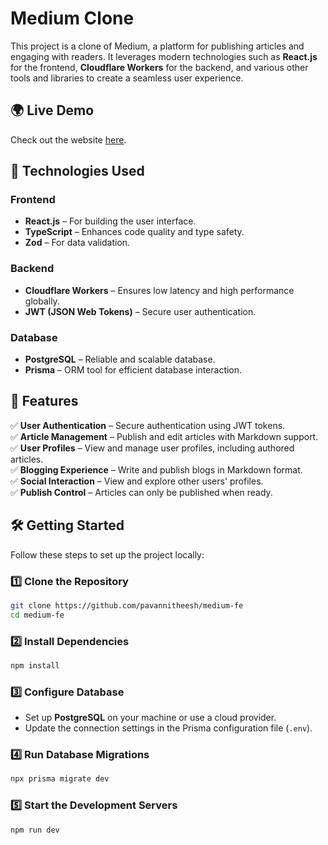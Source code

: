 # Medium Clone

This project is a clone of Medium, a platform for publishing articles and engaging with readers. It leverages modern technologies such as **React.js** for the frontend, **Cloudflare Workers** for the backend, and various other tools and libraries to create a seamless user experience.

## 🌍 Live Demo
Check out the website [here](https://medium-fe-psi.vercel.app).

## 🚀 Technologies Used

### Frontend
- **React.js** – For building the user interface.
- **TypeScript** – Enhances code quality and type safety.
- **Zod** – For data validation.

### Backend
- **Cloudflare Workers** – Ensures low latency and high performance globally.
- **JWT (JSON Web Tokens)** – Secure user authentication.

### Database
- **PostgreSQL** – Reliable and scalable database.
- **Prisma** – ORM tool for efficient database interaction.

## 📌 Features
✅ **User Authentication** – Secure authentication using JWT tokens.  
✅ **Article Management** – Publish and edit articles with Markdown support.  
✅ **User Profiles** – View and manage user profiles, including authored articles.  
✅ **Blogging Experience** – Write and publish blogs in Markdown format.  
✅ **Social Interaction** – View and explore other users' profiles.  
✅ **Publish Control** – Articles can only be published when ready.  

## 🛠 Getting Started
Follow these steps to set up the project locally:

### 1️⃣ Clone the Repository
```sh
git clone https://github.com/pavannitheesh/medium-fe
cd medium-fe
```

### 2️⃣ Install Dependencies
```sh
npm install
```

### 3️⃣ Configure Database
- Set up **PostgreSQL** on your machine or use a cloud provider.
- Update the connection settings in the Prisma configuration file (`.env`).

### 4️⃣ Run Database Migrations
```sh
npx prisma migrate dev
```

### 5️⃣ Start the Development Servers
```sh
npm run dev
```


